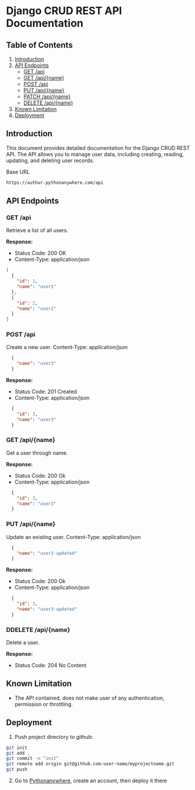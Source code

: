 # Django CRUD REST API Documentation

## Table of Contents

1. [Introduction](#introduction)
2. [API Endpoints](#api-endpoints)
    - [GET /api](#get-api)
    - [GET /api/{name}](#get-apiname)
    - [POST /api](#post-api)
    - [PUT /api/{name}](#put-apiname)
    - [PATCH /api/{name}](#patch-apiname)
    - [DELETE /api/{name}](#delete-apiname)
3. [Known Limitation](#known-limitation)
4. [Deployment](#deployment)

## Introduction

This document provides detailed documentation for the Django CRUD REST API. The API allows you to manage user data, including creating, reading, updating, and deleting user records.

Base URL
```bash
https://authur.pythonanywhere.com/api
```

## API Endpoints

### GET /api

Retrieve a list of all users.

**Response:**

- Status Code: 200 OK
- Content-Type: application/json

```json
[
  {
    "id": 1,
    "name": "user1"
  },
  {
    "id": 2,
    "name": "user2"
  }
]
```

### POST /api

Create a new user.
Content-Type: application/json

```json
  {
    "name": "user3"
  }
```

**Response:**

- Status Code: 201 Created
- Content-Type: application/json

```json
  {
    "id": 3,
    "name": "user3"
  }
```

### GET /api/{name}

Get a user through name.

**Response:**

- Status Code: 200 Ok
- Content-Type: application/json

```json
  {
    "id": 3,
    "name": "user3"
  }
```

### PUT /api/{name}

Update an existing user.
Content-Type: application/json

```json
  {
    "name": "user3-updated"
  }
```

**Response:**

- Status Code: 200 Ok
- Content-Type: application/json

```json
  {
    "id": 3,
    "name": "user3-updated"
  }
```

### DDELETE /api/{name}

Delete a user.

**Response:**

- Status Code: 204 No Content

## Known Limitation

- The API contained, does not make user of any authentication, permission or throttling.

## Deployment

1. Push project directory to github:
```bash
git init
git add .
git commit -m "init"
git remote add origin git@github.com:user-name/myprojectname.git
git push
```

2. Go to [Pythonanywhere](https://www.pythonanywhere.com/), create an account, then deploy it there



